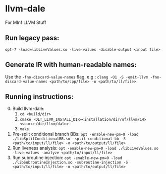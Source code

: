 # llvm-dale
For MInf LLVM Stuff

## Run legacy pass:
`opt-7 -load=libLiveValues.so -live-values -disable-output <input file>`

## Generate IR with human-readable names:
Use the `-fno-discard-value-names` flag, e.g.:
`clang -O1 -S -emit-llvm -fno-discard-value-names <path/to/cpp/file> -o <path/to/ll/file>`

## Running instructions:
0. Build llvm-dale:
    1. `cd <build/dir>`
    2. `cmake -DLT_LLVM_INSTALL_DIR=<installation/dir/of/llvm/14> <source/dir/llvm/dale>`
    3. `make`
1. Pre-split conditional branch BBs:
    `opt -enable-new-pm=0 -load ./libSplitConditionalBB.so -split-conditional-bb -S <path/to/input/ll/file> -o <path/to/output/ll/file>`
2. Run liveness analysis:
    `opt -enable-new-pm=0 -load ./libLiveValues.so -live-values -analyze <path/to/input/ll/file>`
3. Run subroutine injection:
    `opt -enable-new-pm=0 -load ./libSubroutineInjection.so -subroutine-injection -S <path/to/input/ll/file> -o <path/to/output/ll/file>`

